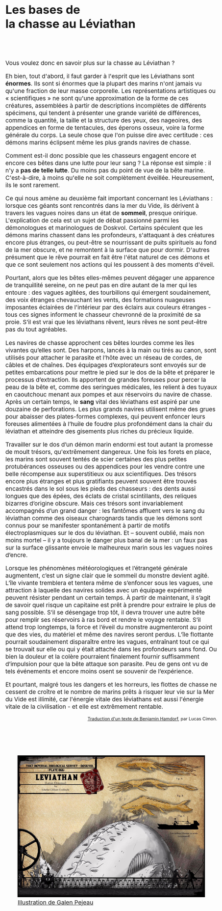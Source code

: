 # Les bases de <br>la chasse au Léviathan

<br><br>

Vous voulez donc en savoir plus sur la chasse au Léviathan ?

Eh bien, tout d'abord, il faut garder à l'esprit que les Léviathans sont **énormes**. Ils sont si énormes que la plupart des marins n'ont jamais vu qu'une fraction de leur masse corporelle. Les représentations artistiques ou « scientifiques » ne sont qu'une approximation de la forme de ces créatures, assemblées à partir de descriptions incomplètes de différents spécimens, qui tendent à présenter une grande variété de différences, comme la quantité, la taille et la structure des yeux, des nageoires, des appendices en forme de tentacules, des éperons osseux, voire la forme générale du corps. La seule chose que l'on puisse dire avec certitude : ces démons marins éclipsent même les plus grands navires de chasse.

Comment est-il donc possible que les chasseurs engagent encore et encore ces bêtes dans une lutte pour leur sang ? La réponse est simple : il n'y a **pas de telle lutte**. Du moins pas du point de vue de la bête marine. C'est-à-dire, à moins qu'elle ne soit complètement éveillée. Heureusement, ils le sont rarement.

Ce qui nous amène au deuxième fait important concernant les Léviathans : lorsque ces géants sont rencontrés dans la mer du Vide, ils dérivent à travers les vagues noires dans un état de **sommeil**, presque onirique. L'explication de cela est un sujet de débat passionné parmi les démonologues et marinologues de Doskvol. Certains spéculent que les démons marins chassent dans les profondeurs, s'attaquant à des créatures encore plus étranges, ou peut-être se nourrissant de puits spirituels au fond de la mer obscure, et ne remontent à la surface que pour dormir. D'autres présument que le rêve pourrait en fait être l'état naturel de ces démons et que ce sont seulement nos actions qui les poussent à des moments d'éveil.

Pourtant, alors que les bêtes elles-mêmes peuvent dégager une apparence de tranquillité sereine, on ne peut pas en dire autant de la mer qui les entoure : des vagues agitées, des tourbillons qui émergent soudainement, des voix étranges chevauchant les vents, des formations nuageuses imposantes éclairées de l'intérieur par des éclairs aux couleurs étranges - tous ces signes informent le chasseur chevronné de la proximité de sa proie. S’il est vrai que les léviathans rêvent, leurs rêves ne sont peut-être pas du tout agréables.

Les navires de chasse approchent ces bêtes lourdes comme les îles vivantes qu’elles sont. Des harpons, lancés à la main ou tirés au canon, sont utilisés pour attacher le parasite et l’hôte avec un réseau de cordes, de câbles et de chaînes. Des équipages d’explorateurs sont envoyés sur de petites embarcations pour mettre le pied sur le dos de la bête et préparer le processus d’extraction. Ils apportent de grandes foreuses pour percer la peau de la bête et, comme des seringues médicales, les relient à des tuyaux en caoutchouc menant aux pompes et aux réservoirs du navire de chasse. Après un certain temps, le **sang** vital des léviathans est aspiré par une douzaine de perforations. Les plus grands navires utilisent même des grues pour abaisser des plates-formes complexes, qui peuvent enfoncer leurs foreuses alimentées à l’huile de foudre plus profondément dans la chair du léviathan et atteindre des gisements plus riches du précieux liquide.

Travailler sur le dos d’un démon marin endormi est tout autant la promesse de moult trésors, qu'extrêmement dangereux. Une fois les forets en place, les marins sont souvent tentés de scier certaines des plus petites protubérances osseuses ou des appendices pour les vendre contre une belle récompense aux superstitieux ou aux scientifiques. Des trésors encore plus étranges et plus gratifiants peuvent souvent être trouvés encastrés dans le sol sous les pieds des chasseurs : des dents aussi longues que des épées, des éclats de cristal scintillants, des reliques bizarres d’origine obscure. Mais ces trésors sont invariablement accompagnés d’un grand danger : les fantômes affluent vers le sang du léviathan comme des oiseaux charognards tandis que les démons sont connus pour se manifester spontanément à partir de motifs électroplasmiques sur le dos du léviathan. Et – souvent oublié, mais non moins mortel – il y a toujours le danger plus banal de la mer : un faux pas sur la surface glissante envoie le malheureux marin sous les vagues noires d’encre.

Lorsque les phénomènes météorologiques et l’étrangeté générale augmentent, c’est un signe clair que le sommeil du monstre devient agité. L’île vivante tremblera et tentera même de s’enfoncer sous les vagues, une attraction à laquelle des navires solides avec un équipage expérimenté peuvent résister pendant un certain temps. À partir de maintenant, il s’agit de savoir quel risque un capitaine est prêt à prendre pour extraire le plus de sang possible. S’il se désengage trop tôt, il devra trouver une autre bête pour remplir ses réservoirs à ras bord et rendre le voyage rentable. S’il attend trop longtemps, la force et l’éveil du monstre augmenteront au point que des vies, du matériel et même des navires seront perdus. L’île flottante pourrait soudainement disparaître entre les vagues, entraînant tout ce qui se trouvait sur elle ou qui y était attaché dans les profondeurs sans fond. Ou bien la douleur et la colère pourraient finalement fournir suffisamment d’impulsion pour que la bête attaque son parasite. Peu de gens ont vu de tels événements et encore moins osent se souvenir de l’expérience.

Et pourtant, malgré tous les dangers et les horreurs, les flottes de chasse ne cessent de croître et le nombre de marins prêts à risquer leur vie sur la Mer du Vide est illimité, car l'énergie vitale des léviathans est aussi l'énergie vitale de la civilisation - et elle est extrêmement rentable.

<p style="font-size: .9rem; text-align: right">
<a href="https://bitd.gplusarchive.online/2016/07/14/leviathan-hunting-101/">Traduction d'un texte de Benjamin Hamdorf</a>, par Lucas Cimon.
</p>

<br><br><br>

<figure>
  <img src="LeviathanHuntingShip-noText.jpg" class="full-width">
  <figcaption><a href="https://bitd.gplusarchive.online/2016/10/13/group-was-off-this-week-so-by-request-heres-my-stab-at-the-leviathan/">Illustration de Galen Pejeau</a></figcaption>
</figure>

<style>
body { font-size: 1.2rem; }
</style>
